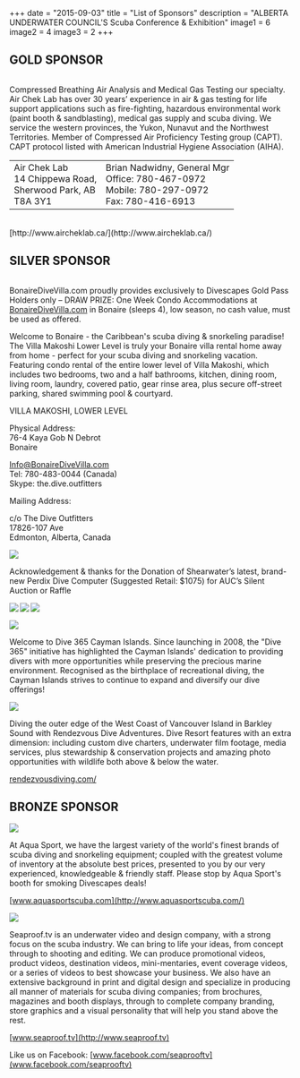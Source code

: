 +++
date        = "2015-09-03"
title       = "List of Sponsors"
description = "ALBERTA UNDERWATER COUNCIL'S Scuba Conference & Exhibition"
image1 = 6
image2 = 4
image3 = 2
+++

## GOLD SPONSOR

<a href="http://www.aircheklab.ca/"><img src="/images/sponsors/AirChekLab.jpg" alt=""></a>

Compressed Breathing Air Analysis and Medical Gas Testing our specialty. Air Chek Lab has over 30 years’ experience in air & gas testing for life support applications such as fire-fighting, hazardous environmental work (paint booth & sandblasting), medical gas supply and scuba diving.  We service the western provinces, the Yukon, Nunavut and the Northwest Territories. Member of Compressed Air Proficiency Testing group (CAPT). CAPT protocol listed with American Industrial Hygiene Association (AIHA).

<table width="100%"><tr><td>
Air Chek Lab<br/>
14 Chippewa Road,<br/>
Sherwood Park, AB<br/>
T8A 3Y1</td><td>
Brian Nadwidny, General Mgr<br/>
Office: 780-467-0972<br/>
Mobile: 780-297-0972<br/>
Fax: 780-416-6913
</td></tr></table>
<br/>
[http://www.aircheklab.ca/](http://www.aircheklab.ca/)

## SILVER SPONSOR

<a href="http://www.bonairedivevilla.com/"><img src="/images/sponsors/BonaireDiveVilla2.jpg" alt=""></a>

BonaireDiveVilla.com proudly provides exclusively to Divescapes Gold Pass Holders only – DRAW PRIZE: One Week Condo Accommodations at [BonaireDiveVilla.com](http://www.bonairedivevilla.com/) in Bonaire (sleeps 4), low season, no cash value, must be used as offered.

Welcome to Bonaire - the Caribbean's scuba diving & snorkeling paradise! The Villa Makoshi Lower Level is truly your Bonaire villa rental home away from home  - perfect for your scuba diving and snorkeling vacation. Featuring condo rental of the entire lower level of Villa Makoshi, which includes two bedrooms, two and a half bathrooms, kitchen, dining room, living room, laundry, covered patio, gear rinse area, plus secure off-street parking, shared swimming pool & courtyard.

VILLA MAKOSHI​, LOWER LEVEL

Physical Address:<br/>
76-4 Kaya Gob N Debrot<br/>
Bonaire

[Info@BonaireDiveVilla.com​](mailto:Info@BonaireDiveVilla.com​)<br/>
Tel: 780-483-0044 (Canada)<br/>
Skype: the.dive.outfitters

Mailing Address:

c/o The Dive Outfitters<br/>
17826-107 Ave<br/>
Edmonton, Alberta, Canada

<p><img src="/images/sponsors/shearwater.jpg" border="0" /></p>

<p>Acknowledgement & thanks for the Donation of  Shearwater’s latest, brand-new Perdix Dive Computer (Suggested Retail: $1075) for AUC’s Silent Auction or Raffle</p>

<a href="https://www.facebook.com/DiveShearwater"><img src="/images/fb.jpg" border="0" align="left" /></a> <a href="https://www.shearwater.com/"><img src="/images/shearwater.jpg" border="0" align="left" /></a> <a href="https://www.youtube.com/user/ShearwaterResearch"><img src="/images/youtube.png" border="0" align="left" /></a>

<br/>

<p><img src="/images/sponsors/cayman.jpg" border="0" /></p>

<p>Welcome to Dive 365 Cayman Islands. Since launching in 2008, the "Dive 365" initiative has highlighted the Cayman Islands' dedication to providing divers with more opportunities while preserving the precious marine environment. Recognised as the birthplace of recreational diving, the Cayman Islands strives to continue to expand and diversify our dive offerings!</p>

<p><a href="http://rendezvousdiving.com/"><img src="/images/sponsors/rendezvous.jpg" border="0" /></a></p>

Diving the outer edge of the West Coast of Vancouver Island in Barkley Sound with Rendezvous Dive Adventures.   Dive Resort features with an extra dimension: including custom dive charters, underwater film footage, media services, plus stewardship & conservation projects and amazing photo opportunities with wildlife both above & below the water.

[rendezvousdiving.com/](http://rendezvousdiving.com/)

## BRONZE SPONSOR

<p><img src="/images/sponsors/AquasportScuba.jpg" border="0" /></p>

At Aqua Sport, we have the largest variety of the world's finest brands of scuba diving and snorkeling equipment; coupled with the greatest volume of inventory at the absolute best prices, presented to you by our very experienced, knowledgeable & friendly staff. Please stop by Aqua Sport's booth for smoking Divescapes deals!

[www.aquasportscuba.com](http://www.aquasportscuba.com/)

<p><img src="/images/sponsors/Seaproof.jpg" border="0" /></p>

Seaproof.tv is an underwater video and design company, with a strong focus on the scuba industry. We can bring to life your ideas, from concept through to shooting and editing. We can produce promotional videos, product videos, destination videos, mini-mentaries, event coverage videos, or a series of videos to best showcase your business. We also have an extensive background in print and digital design and specialize in producing all manner of materials for scuba diving companies; from brochures, magazines and booth displays, through to complete company branding, store graphics and a visual personality that will help you stand above the rest.

[www.seaproof.tv](http://www.seaproof.tv)

Like us on Facebook: [www.facebook.com/seaprooftv](www.facebook.com/seaprooftv)
